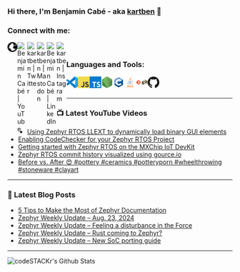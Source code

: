 ### Hi there, I'm Benjamin Cabé - aka [kartben][website] 👋

### Connect with me:

[<img align="left" alt="blog-benjamin-cabe.com" width="22px" src="https://raw.githubusercontent.com/iconic/open-iconic/master/svg/globe.svg" />][website]
[<img align="left" alt="Benjamin Cabé | YouTube" width="22px" src="https://cdn.jsdelivr.net/npm/simple-icons@v3/icons/youtube.svg" />][youtube]
[<img align="left" alt="kartben | Twitter" width="22px" src="https://cdn.jsdelivr.net/npm/simple-icons@v3/icons/twitter.svg" />][twitter]
<a href="https://mastodon.social/@kartben" rel="me"><img align="left" alt="kartben | Mastodon" width="22px" src="https://cdn.jsdelivr.net/npm/simple-icons@v3/icons/mastodon.svg" /></a>
[<img align="left" alt="Benjamin Cabé | LinkedIn" width="22px" src="https://cdn.jsdelivr.net/npm/simple-icons@v3/icons/linkedin.svg" />][linkedin]
[<img align="left" alt="kartben | Instagram" width="22px" src="https://cdn.jsdelivr.net/npm/simple-icons@v3/icons/instagram.svg" />][instagram]

<br />

### Languages and Tools:

<img align="left" alt="Visual Studio Code" width="26px" src="https://raw.githubusercontent.com/github/explore/80688e429a7d4ef2fca1e82350fe8e3517d3494d/topics/visual-studio-code/visual-studio-code.png" />
<img align="left" alt="JavaScript" width="26px" src="https://raw.githubusercontent.com/github/explore/80688e429a7d4ef2fca1e82350fe8e3517d3494d/topics/javascript/javascript.png" />
<img align="left" alt="TypeScript" width="26px" src="https://raw.githubusercontent.com/github/explore/80688e429a7d4ef2fca1e82350fe8e3517d3494d/topics/typescript/typescript.png" />
<img align="left" alt="Node.js" width="26px" src="https://raw.githubusercontent.com/github/explore/80688e429a7d4ef2fca1e82350fe8e3517d3494d/topics/nodejs/nodejs.png" />
<img align="left" alt="C" width="26px" src="https://raw.githubusercontent.com/github/explore/80688e429a7d4ef2fca1e82350fe8e3517d3494d/topics/c/c.png" />
<img align="left" alt="Java" width="26px" src="https://raw.githubusercontent.com/github/explore/80688e429a7d4ef2fca1e82350fe8e3517d3494d/topics/java/java.png" />
<img align="left" alt="Git" width="26px" src="https://raw.githubusercontent.com/github/explore/80688e429a7d4ef2fca1e82350fe8e3517d3494d/topics/git/git.png" />
<img align="left" alt="GitHub" width="26px" src="https://raw.githubusercontent.com/github/explore/78df643247d429f6cc873026c0622819ad797942/topics/github/github.png" />

<br />
<br />

---

### 📺 Latest YouTube Videos
<!-- YOUTUBE:START -->
- [Using Zephyr RTOS LLEXT to dynamically load binary GUI elements](https://www.youtube.com/watch?v=RZ3aFNmvcU0)
- [Enabling CodeChecker for your Zephyr RTOS Project](https://www.youtube.com/watch?v=OCq9wKoezVk)
- [Getting started with Zephyr RTOS on the MXChip IoT DevKit](https://www.youtube.com/watch?v=GiDsMlRipJY)
- [Zephyr RTOS commit history visualized using gource.io](https://www.youtube.com/watch?v=RssqANuHp9c)
- [Before vs. After 😍 #pottery #ceramics #potteryporn #wheelthrowing  #stoneware #clayart](https://www.youtube.com/watch?v=_x2FH4Kft-8)
<!-- YOUTUBE:END -->

---

### 📕 Latest Blog Posts
<!-- BLOG-POST-LIST:START -->
- [5 Tips to Make the Most of Zephyr Documentation](https://blog.benjamin-cabe.com/2024/10/25/5-tips-to-make-the-most-of-zephyr-documentation)
- [Zephyr Weekly Update – Aug. 23, 2024](https://blog.benjamin-cabe.com/2024/08/23/zephyr-weekly-update-aug-23-2024)
- [Zephyr Weekly Update – Feeling a disturbance in the Force](https://blog.benjamin-cabe.com/2024/08/09/zephyr-weekly-update-feeling-a-disturbance-in-the-force)
- [Zephyr Weekly Update – Rust coming to Zephyr?](https://blog.benjamin-cabe.com/2024/08/02/zephyr-weekly-update-rust-coming-to-zephyr)
- [Zephyr Weekly Update – New SoC porting guide](https://blog.benjamin-cabe.com/2024/05/24/zephyr-weekly-update-new-soc-porting-guide)
<!-- BLOG-POST-LIST:END -->

---

<img align="left" alt="codeSTACKr's Github Stats" src="https://github-readme-stats.vercel.app/api?username=kartben&show_icons=true&hide_border=true" />

[website]: https://blog.benjamin-cabe.com
[twitter]: https://twitter.com/kartben
[mastodon]: https://mastodon.social/@kartben
[youtube]: https://www.youtube.com/benjamincabe
[instagram]: https://instagram.com/kartben
[linkedin]: https://linkedin.com/in/benjamincabe
